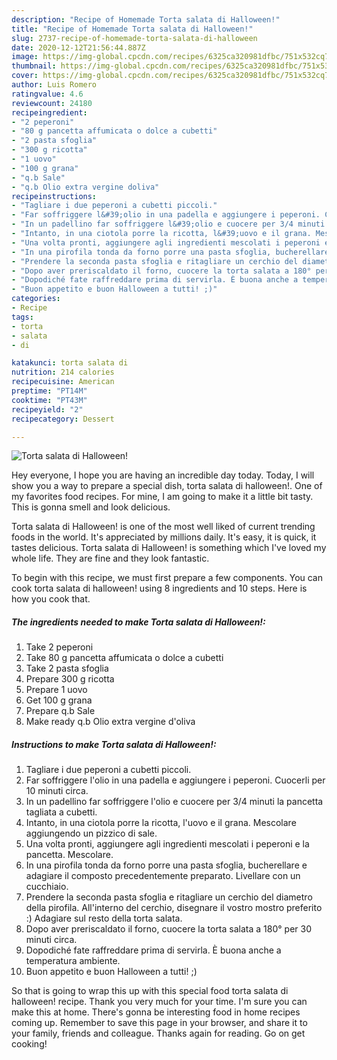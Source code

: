 ```yaml
---
description: "Recipe of Homemade Torta salata di Halloween!"
title: "Recipe of Homemade Torta salata di Halloween!"
slug: 2737-recipe-of-homemade-torta-salata-di-halloween
date: 2020-12-12T21:56:44.887Z
image: https://img-global.cpcdn.com/recipes/6325ca320981dfbc/751x532cq70/torta-salata-di-halloween-recipe-main-photo.jpg
thumbnail: https://img-global.cpcdn.com/recipes/6325ca320981dfbc/751x532cq70/torta-salata-di-halloween-recipe-main-photo.jpg
cover: https://img-global.cpcdn.com/recipes/6325ca320981dfbc/751x532cq70/torta-salata-di-halloween-recipe-main-photo.jpg
author: Luis Romero
ratingvalue: 4.6
reviewcount: 24180
recipeingredient:
- "2 peperoni"
- "80 g pancetta affumicata o dolce a cubetti"
- "2 pasta sfoglia"
- "300 g ricotta"
- "1 uovo"
- "100 g grana"
- "q.b Sale"
- "q.b Olio extra vergine doliva"
recipeinstructions:
- "Tagliare i due peperoni a cubetti piccoli."
- "Far soffriggere l&#39;olio in una padella e aggiungere i peperoni. Cuocerli per 10 minuti circa."
- "In un padellino far soffriggere l&#39;olio e cuocere per 3/4 minuti la pancetta tagliata a cubetti."
- "Intanto, in una ciotola porre la ricotta, l&#39;uovo e il grana. Mescolare aggiungendo un pizzico di sale."
- "Una volta pronti, aggiungere agli ingredienti mescolati i peperoni e la pancetta. Mescolare."
- "In una pirofila tonda da forno porre una pasta sfoglia, bucherellare e adagiare il composto precedentemente preparato. Livellare con un cucchiaio."
- "Prendere la seconda pasta sfoglia e ritagliare un cerchio del diametro della pirofila. All&#39;interno del cerchio, disegnare il vostro mostro preferito :) Adagiare sul resto della torta salata."
- "Dopo aver preriscaldato il forno, cuocere la torta salata a 180° per 30 minuti circa."
- "Dopodiché fate raffreddare prima di servirla. È buona anche a temperatura ambiente."
- "Buon appetito e buon Halloween a tutti! ;)"
categories:
- Recipe
tags:
- torta
- salata
- di

katakunci: torta salata di 
nutrition: 214 calories
recipecuisine: American
preptime: "PT14M"
cooktime: "PT43M"
recipeyield: "2"
recipecategory: Dessert

---
```



![Torta salata di Halloween!](https://img-global.cpcdn.com/recipes/6325ca320981dfbc/751x532cq70/torta-salata-di-halloween-recipe-main-photo.jpg)

Hey everyone, I hope you are having an incredible day today. Today, I will show you a way to prepare a special dish, torta salata di halloween!. One of my favorites food recipes. For mine, I am going to make it a little bit tasty. This is gonna smell and look delicious.



Torta salata di Halloween! is one of the most well liked of current trending foods in the world. It's appreciated by millions daily. It's easy, it is quick, it tastes delicious. Torta salata di Halloween! is something which I've loved my whole life. They are fine and they look fantastic.


To begin with this recipe, we must first prepare a few components. You can cook torta salata di halloween! using 8 ingredients and 10 steps. Here is how you cook that.

<!--inarticleads1-->

##### The ingredients needed to make Torta salata di Halloween!:

1. Take 2 peperoni
1. Take 80 g pancetta affumicata o dolce a cubetti
1. Take 2 pasta sfoglia
1. Prepare 300 g ricotta
1. Prepare 1 uovo
1. Get 100 g grana
1. Prepare q.b Sale
1. Make ready q.b Olio extra vergine d&#39;oliva




<!--inarticleads2-->

##### Instructions to make Torta salata di Halloween!:

1. Tagliare i due peperoni a cubetti piccoli.
1. Far soffriggere l&#39;olio in una padella e aggiungere i peperoni. Cuocerli per 10 minuti circa.
1. In un padellino far soffriggere l&#39;olio e cuocere per 3/4 minuti la pancetta tagliata a cubetti.
1. Intanto, in una ciotola porre la ricotta, l&#39;uovo e il grana. Mescolare aggiungendo un pizzico di sale.
1. Una volta pronti, aggiungere agli ingredienti mescolati i peperoni e la pancetta. Mescolare.
1. In una pirofila tonda da forno porre una pasta sfoglia, bucherellare e adagiare il composto precedentemente preparato. Livellare con un cucchiaio.
1. Prendere la seconda pasta sfoglia e ritagliare un cerchio del diametro della pirofila. All&#39;interno del cerchio, disegnare il vostro mostro preferito :) Adagiare sul resto della torta salata.
1. Dopo aver preriscaldato il forno, cuocere la torta salata a 180° per 30 minuti circa.
1. Dopodiché fate raffreddare prima di servirla. È buona anche a temperatura ambiente.
1. Buon appetito e buon Halloween a tutti! ;)




So that is going to wrap this up with this special food torta salata di halloween! recipe. Thank you very much for your time. I'm sure you can make this at home. There's gonna be interesting food in home recipes coming up. Remember to save this page in your browser, and share it to your family, friends and colleague. Thanks again for reading. Go on get cooking!
